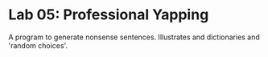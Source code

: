 # Lab 05: Professional Yapping 

A program to generate nonsense sentences. Illustrates and dictionaries and 'random choices'. 